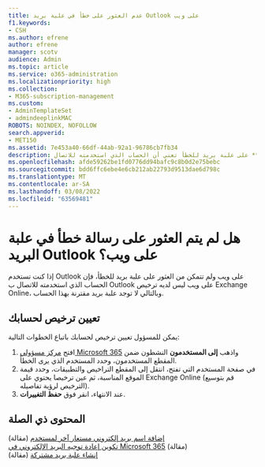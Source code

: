 ```yaml
---
title: عدم العثور على خطأ في علبة بريد Outlook على ويب
f1.keywords:
- CSH
ms.author: efrene
author: efrene
manager: scotv
audience: Admin
ms.topic: article
ms.service: o365-administration
ms.localizationpriority: high
ms.collection:
- M365-subscription-management
ms.custom:
- AdminTemplateSet
- admindeeplinkMAC
ROBOTS: NOINDEX, NOFOLLOW
search.appverid:
- MET150
ms.assetid: 7e453a40-66df-44ab-92a1-96786cb7fb34
description: لا **يمكن العثور** على علبة بريد للخطأ تعني أن الحساب الذي استخدمته للاتصال Outlook على ويب ليس لديه Exchange Online بريد.
ms.openlocfilehash: afde59262be1fd0776dd94bafc9c8b0d2e75bebc
ms.sourcegitcommit: bdd6ffc6ebe4e6cb212ab22793d9513dae6d798c
ms.translationtype: MT
ms.contentlocale: ar-SA
ms.lasthandoff: 03/08/2022
ms.locfileid: "63569481"
---
```

# <a name="getting-a-mailbox-not-found-error-in-outlook-on-the-web"></a>هل لم يتم العثور على رسالة خطأ في علبة البريد Outlook على ويب؟

إذا كنت تستخدم Outlook على ويب ولم تتمكن من العثور على علبة بريد للخطأ، فإن الحساب الذي استخدمته للاتصال ب Outlook على ويب ليس لديه ترخيص Exchange Online، وبالتالي لا توجد علبة بريد مقترنة بهذا الحساب. 

## <a name="assign-a-license-to-your-account"></a>تعيين ترخيص لحسابك

يمكن للمسؤول تعيين ترخيص لحسابك باتباع الخطوات التالية:

1. افتح [مركز مسؤولي Microsoft 365](https://admin.microsoft.com/adminportal/home#/homepage) واذهب **إلى المستخدمون** النشطون ضمن المقطع المستخدمون، وحدد المستخدم الذي يرى الخطأ.
1. في صفحة المستخدم التي تفتح، انتقل إلى المقطع التراخيص  والتطبيقات، وحدد قيمة الموقع المناسبة،  ثم عين ترخيصا يحتوي على Exchange Online (قم بتوسيع الترخيص لرؤية تفاصيله). 
1. عند الانتهاء، انقر فوق  **حفظ التغييرات**.

## <a name="related-content"></a>المحتوى ذي الصلة

[إضافة اسم بريد إلكتروني مستعار آخر لمستخدم](../email/add-another-email-alias-for-a-user.md) (مقالة)\
[تكوين إعادة توجيه البريد الإلكتروني في Microsoft 365](../email/configure-email-forwarding.md) (مقالة)\
[إنشاء علبة بريد مشتركة](../email/create-a-shared-mailbox.md) (مقالة)